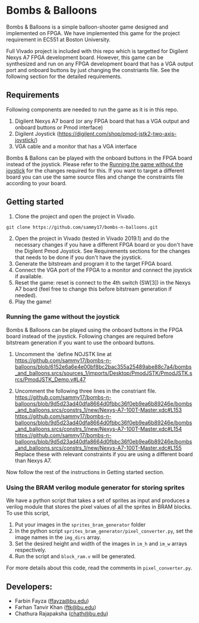 # Bombs & Balloons
Bombs & Balloons is a simple balloon-shooter game designed and implemented on FPGA.
We have implemented this game for the project requirement in EC551 at Boston University. 

Full Vivado project is included with this repo which is targetted for Digilent Nexys A7 FPGA development board. 
However, this game can be synthesized and run on any FPGA development board that has a VGA output port and onboard buttons by just changing the constriants file. See the following section for the detailed requirements. 

## Requirements
Following components are needed to run the game as it is in this repo. 
1. Digilent Nexys A7 board (or any FPGA board that has a VGA output and onboard buttons or Pmod interface)
2. Digilent Joystick (https://digilent.com/shop/pmod-jstk2-two-axis-joystick/)
3. VGA cable and a monitor that has a VGA interface

Bombs & Ballons can be played with the onboard buttons in the FPGA board instead of the joystick. Please refer to the [Running the game without the joystick](https://github.com/sammy17/bombs-n-balloons/edit/main/README.md#running-the-game-without-the-joystick) for the changes required for this. 
If you want to target a different board you can use the same source files and change the constraints file according to your board. 



## Getting started
1. Clone the project and open the project in Vivado. 
```
git clone https://github.com/sammy17/bombs-n-balloons.git
```

2. Open the project in Vivado (tested in Vivado 2019.1) and do the necessary changes if you have a different FPGA board or you don't have the Digilent Pmod Joystick. See Requirements sections for the changes that needs to be done if you don't have the joystick. 
3. Generate the bitstream and program it to the target FPGA board. 
4. Connect the VGA port of the FPGA to a monitor and connect the joystick if available. 
5. Reset the game: reset is connect to the 4th switch (SW[3]) in the Nexys A7 board (feel free to change this before bitstream generation if needed).
6. Play the game! 

### Running the game without the joystick
Bombs & Balloons can be played using the onboard buttons in the FPGA board instead of the joystick. 
Following changes are required before bitstream generation if you want to use the onboard buttons. 

1. Uncomment the `define NOJSTK line at https://github.com/sammy17/bombs-n-balloons/blob/6152e6a6e4e00bf8bc2bac355a25489abe88c7a4/bombs_and_balloons.srcs/sources_1/imports/Desktop/PmodJSTK/PmodJSTK.srcs/PmodJSTK_Demo.v#L47

2. Uncomment the following three lines in the constriant file. https://github.com/sammy17/bombs-n-balloons/blob/9d5d23ad40dfa8664d0fbbc36f0eb9ea6b89246e/bombs_and_balloons.srcs/constrs_1/new/Nexys-A7-100T-Master.xdc#L153 https://github.com/sammy17/bombs-n-balloons/blob/9d5d23ad40dfa8664d0fbbc36f0eb9ea6b89246e/bombs_and_balloons.srcs/constrs_1/new/Nexys-A7-100T-Master.xdc#L154 https://github.com/sammy17/bombs-n-balloons/blob/9d5d23ad40dfa8664d0fbbc36f0eb9ea6b89246e/bombs_and_balloons.srcs/constrs_1/new/Nexys-A7-100T-Master.xdc#L155 Replace these with relevant constraints if you are using a different board than Nexys A7. 

Now follow the rest of the instructions in Getting started section. 

### Using the BRAM verilog module generator for storing sprites
We have a python script that takes a set of sprites as input and produces a verilog module that stores the pixel values of all the sprites in BRAM blocks. To use this script,
1. Put your images in the `sprites_bram_generator` folder
2. In the python script `sprites_bram_generator/pixel_converter.py`, set the image names in the `img_dirs` array.
3. Set the desired height and width of the images in `im_h` and `im_w` arrays respectively.
4. Run the script and `block_ram.v` will be generated.

For more details about this code, read the comments in `pixel_converter.py`. 

 ## Developers:
 -  Farbin Fayza  (ffayza@bu.edu) 
 -  Farhan Tanvir Khan  (ftk@bu.edu) 
 -  Chathura Rajapaksha   (chath@bu.edu)

